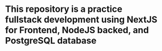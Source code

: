 # This repository is a practice fullstack development using NextJS for Frontend, NodeJS backed, and PostgreSQL database